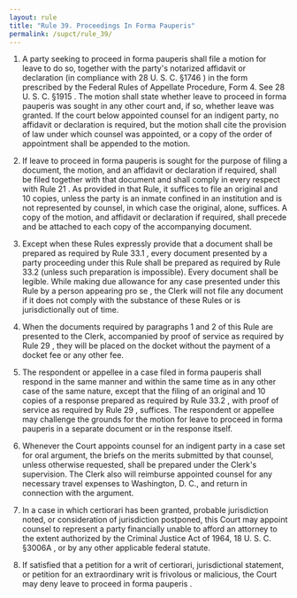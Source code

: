 ```yaml
---
layout: rule
title: "Rule 39. Proceedings In Forma Pauperis"
permalink: /supct/rule_39/
---
```


1. A party seeking to proceed in forma pauperis shall file a motion for leave to do so, together with the party's notarized affidavit or declaration (in compliance with 28 U. S. C. §1746 ) in the form prescribed by the Federal Rules of Appellate Procedure, Form 4. See 28 U. S. C. §1915 . The motion shall state whether leave to proceed in forma pauperis was sought in any other court and, if so, whether leave was granted. If the court below appointed counsel for an indigent party, no affidavit or declaration is required, but the motion shall cite the provision of law under which counsel was appointed, or a copy of the order of appointment shall be appended to the motion.


2. If leave to proceed in forma pauperis is sought for the purpose of filing a document, the motion, and an affidavit or declaration if required, shall be filed together with that document and shall comply in every respect with Rule 21 . As provided in that Rule, it suffices to file an original and 10 copies, unless the party is an inmate confined in an institution and is not represented by counsel, in which case the original, alone, suffices. A copy of the motion, and affidavit or declaration if required, shall precede and be attached to each copy of the accompanying document.


3. Except when these Rules expressly provide that a document shall be prepared as required by Rule 33.1 , every document presented by a party proceeding under this Rule shall be prepared as required by Rule 33.2 (unless such preparation is impossible). Every document shall be legible. While making due allowance for any case presented under this Rule by a person appearing pro se , the Clerk will not file any document if it does not comply with the substance of these Rules or is jurisdictionally out of time.


4. When the documents required by paragraphs 1 and 2 of this Rule are presented to the Clerk, accompanied by proof of service as required by Rule 29 , they will be placed on the docket without the payment of a docket fee or any other fee.


5. The respondent or appellee in a case filed in forma pauperis shall respond in the same manner and within the same time as in any other case of the same nature, except that the filing of an original and 10 copies of a response prepared as required by Rule 33.2 , with proof of service as required by Rule 29 , suffices. The respondent or appellee may challenge the grounds for the motion for leave to proceed in forma pauperis in a separate document or in the response itself.


6. Whenever the Court appoints counsel for an indigent party in a case set for oral argument, the briefs on the merits submitted by that counsel, unless otherwise requested, shall be prepared under the Clerk's supervision. The Clerk also will reimburse appointed counsel for any necessary travel expenses to Washington, D. C., and return in connection with the argument.


7. In a case in which certiorari has been granted, probable jurisdiction noted, or consideration of jurisdiction postponed, this Court may appoint counsel to represent a party financially unable to afford an attorney to the extent authorized by the Criminal Justice Act of 1964, 18 U. S. C. §3006A , or by any other applicable federal statute.


8. If satisfied that a petition for a writ of certiorari, jurisdictional statement, or petition for an extraordinary writ is frivolous or malicious, the Court may deny leave to proceed in forma pauperis .